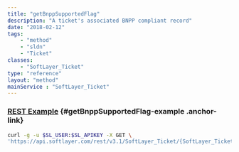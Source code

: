 ```yaml
---
title: "getBnppSupportedFlag"
description: "A ticket's associated BNPP compliant record"
date: "2018-02-12"
tags:
    - "method"
    - "sldn"
    - "Ticket"
classes:
    - "SoftLayer_Ticket"
type: "reference"
layout: "method"
mainService : "SoftLayer_Ticket"
---
```


### [REST Example](#getBnppSupportedFlag-example) <a href="/article/rest/"><i class="fas fa-question"></i></a> {#getBnppSupportedFlag-example .anchor-link} 
```bash
curl -g -u $SL_USER:$SL_APIKEY -X GET \
'https://api.softlayer.com/rest/v3.1/SoftLayer_Ticket/{SoftLayer_TicketID}/getBnppSupportedFlag'
```
